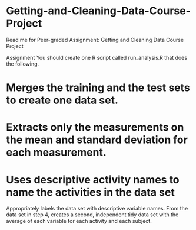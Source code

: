 # Getting-and-Cleaning-Data-Course-Project



Read me for Peer-graded Assignment: Getting and Cleaning Data Course Project


Assignment
You should create one R script called run_analysis.R that does the following.

# Merges the training and the test sets to create one data set.
# Extracts only the measurements on the mean and standard deviation for each measurement.
# Uses descriptive activity names to name the activities in the data set
Appropriately labels the data set with descriptive variable names.
From the data set in step 4, creates a second, independent tidy data set with the average of each variable for each activity and each subject.
